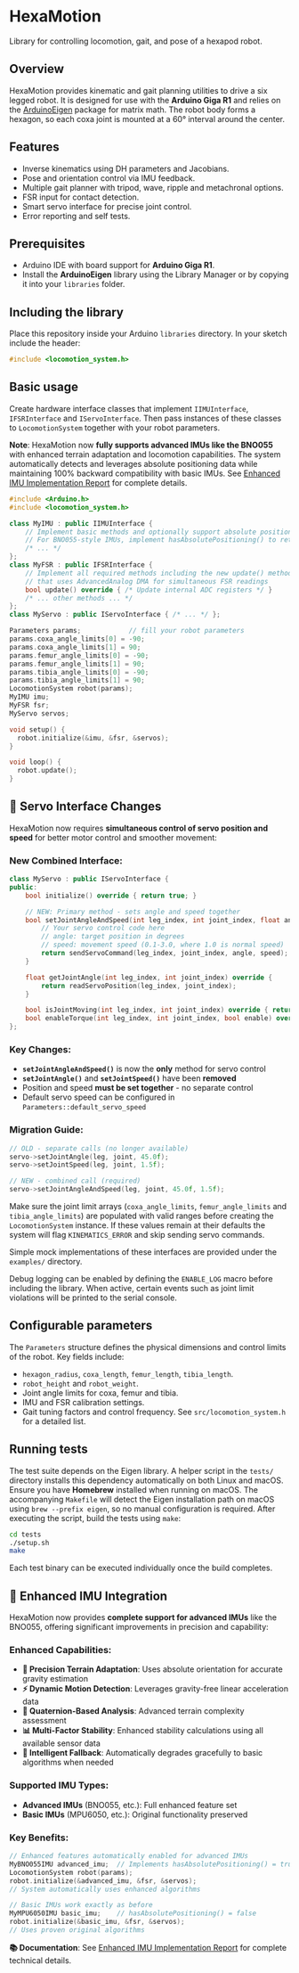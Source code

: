 # HexaMotion

Library for controlling locomotion, gait, and pose of a hexapod robot.

## Overview

HexaMotion provides kinematic and gait planning utilities to drive a six legged robot. It is designed for use with the **Arduino Giga R1** and relies on the [ArduinoEigen](https://github.com/arduino-libraries/ArduinoEigen) package for matrix math.
The robot body forms a hexagon, so each coxa joint is mounted at a 60° interval around the center.

## Features

-   Inverse kinematics using DH parameters and Jacobians.
-   Pose and orientation control via IMU feedback.
-   Multiple gait planner with tripod, wave, ripple and metachronal options.
-   FSR input for contact detection.
-   Smart servo interface for precise joint control.
-   Error reporting and self tests.

## Prerequisites

-   Arduino IDE with board support for **Arduino Giga R1**.
-   Install the **ArduinoEigen** library using the Library Manager or by copying it into your `libraries` folder.

## Including the library

Place this repository inside your Arduino `libraries` directory. In your sketch include the header:

```cpp
#include <locomotion_system.h>
```

## Basic usage

Create hardware interface classes that implement `IIMUInterface`, `IFSRInterface` and `IServoInterface`. Then pass instances of these classes to `LocomotionSystem` together with your robot parameters.

**Note**: HexaMotion now **fully supports advanced IMUs like the BNO055** with enhanced terrain adaptation and locomotion capabilities. The system automatically detects and leverages absolute positioning data while maintaining 100% backward compatibility with basic IMUs. See [Enhanced IMU Implementation Report](ENHANCED_IMU_IMPLEMENTATION_REPORT.md) for complete details.

```cpp
#include <Arduino.h>
#include <locomotion_system.h>

class MyIMU : public IIMUInterface {
    // Implement basic methods and optionally support absolute positioning
    // For BNO055-style IMUs, implement hasAbsolutePositioning() to return true
    /* ... */
};
class MyFSR : public IFSRInterface {
    // Implement all required methods including the new update() method
    // that uses AdvancedAnalog DMA for simultaneous FSR readings
    bool update() override { /* Update internal ADC registers */ }
    /* ... other methods ... */
};
class MyServo : public IServoInterface { /* ... */ };

Parameters params;            // fill your robot parameters
params.coxa_angle_limits[0] = -90;
params.coxa_angle_limits[1] = 90;
params.femur_angle_limits[0] = -90;
params.femur_angle_limits[1] = 90;
params.tibia_angle_limits[0] = -90;
params.tibia_angle_limits[1] = 90;
LocomotionSystem robot(params);
MyIMU imu;
MyFSR fsr;
MyServo servos;

void setup() {
  robot.initialize(&imu, &fsr, &servos);
}

void loop() {
  robot.update();
}
```

## 🔧 Servo Interface Changes

HexaMotion now requires **simultaneous control of servo position and speed** for better motor control and smoother movement:

### **New Combined Interface:**

```cpp
class MyServo : public IServoInterface {
public:
    bool initialize() override { return true; }

    // NEW: Primary method - sets angle and speed together
    bool setJointAngleAndSpeed(int leg_index, int joint_index, float angle, float speed) override {
        // Your servo control code here
        // angle: target position in degrees
        // speed: movement speed (0.1-3.0, where 1.0 is normal speed)
        return sendServoCommand(leg_index, joint_index, angle, speed);
    }

    float getJointAngle(int leg_index, int joint_index) override {
        return readServoPosition(leg_index, joint_index);
    }

    bool isJointMoving(int leg_index, int joint_index) override { return false; }
    bool enableTorque(int leg_index, int joint_index, bool enable) override { return true; }
};
```

### **Key Changes:**

-   **`setJointAngleAndSpeed()`** is now the **only** method for servo control
-   **`setJointAngle()`** and **`setJointSpeed()`** have been **removed**
-   Position and speed **must be set together** - no separate control
-   Default servo speed can be configured in `Parameters::default_servo_speed`

### **Migration Guide:**

```cpp
// OLD - separate calls (no longer available)
servo->setJointAngle(leg, joint, 45.0f);
servo->setJointSpeed(leg, joint, 1.5f);

// NEW - combined call (required)
servo->setJointAngleAndSpeed(leg, joint, 45.0f, 1.5f);
```

Make sure the joint limit arrays (`coxa_angle_limits`, `femur_angle_limits` and
`tibia_angle_limits`) are populated with valid ranges before creating the
`LocomotionSystem` instance. If these values remain at their defaults the system
will flag `KINEMATICS_ERROR` and skip sending servo commands.

Simple mock implementations of these interfaces are provided under the
`examples/` directory.

Debug logging can be enabled by defining the `ENABLE_LOG` macro before
including the library. When active, certain events such as joint limit
violations will be printed to the serial console.

## Configurable parameters

The `Parameters` structure defines the physical dimensions and control limits of the robot. Key fields include:

-   `hexagon_radius`, `coxa_length`, `femur_length`, `tibia_length`.
-   `robot_height` and `robot_weight`.
-   Joint angle limits for coxa, femur and tibia.
-   IMU and FSR calibration settings.
-   Gait tuning factors and control frequency.
    See `src/locomotion_system.h` for a detailed list.

## Running tests

The test suite depends on the Eigen library. A helper script in the
`tests/` directory installs this dependency automatically on both Linux and
macOS. Ensure you have **Homebrew** installed when running on macOS.
The accompanying `Makefile` will detect the Eigen installation path on
macOS using `brew --prefix eigen`, so no manual configuration is required.
After executing the script, build the tests using `make`:

```bash
cd tests
./setup.sh
make
```

Each test binary can be executed individually once the build completes.

## 🚀 Enhanced IMU Integration

HexaMotion now provides **complete support for advanced IMUs** like the BNO055, offering significant improvements in precision and capability:

### **Enhanced Capabilities:**

-   **🎯 Precision Terrain Adaptation**: Uses absolute orientation for accurate gravity estimation
-   **⚡ Dynamic Motion Detection**: Leverages gravity-free linear acceleration data
-   **🧭 Quaternion-Based Analysis**: Advanced terrain complexity assessment
-   **📊 Multi-Factor Stability**: Enhanced stability calculations using all available sensor data
-   **🔄 Intelligent Fallback**: Automatically degrades gracefully to basic algorithms when needed

### **Supported IMU Types:**

-   **Advanced IMUs** (BNO055, etc.): Full enhanced feature set
-   **Basic IMUs** (MPU6050, etc.): Original functionality preserved

### **Key Benefits:**

```cpp
// Enhanced features automatically enabled for advanced IMUs
MyBNO055IMU advanced_imu;  // Implements hasAbsolutePositioning() = true
LocomotionSystem robot(params);
robot.initialize(&advanced_imu, &fsr, &servos);
// System automatically uses enhanced algorithms

// Basic IMUs work exactly as before
MyMPU6050IMU basic_imu;    // hasAbsolutePositioning() = false
robot.initialize(&basic_imu, &fsr, &servos);
// Uses proven original algorithms
```

**📚 Documentation**: See [Enhanced IMU Implementation Report](ENHANCED_IMU_IMPLEMENTATION_REPORT.md) for complete technical details.

